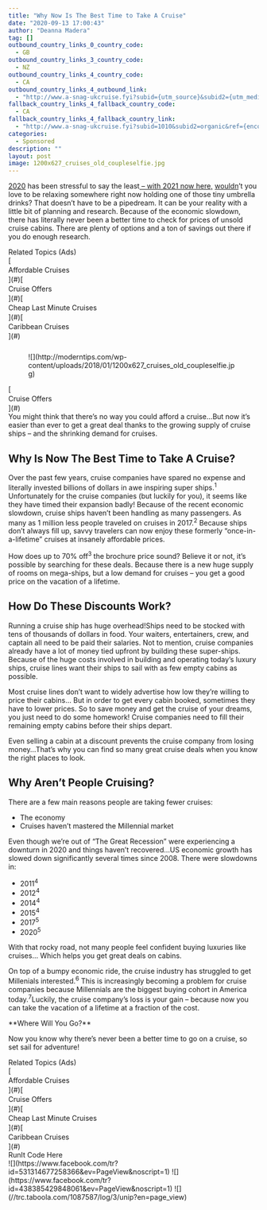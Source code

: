 ```yaml
---
title: "Why Now Is The Best Time to Take A Cruise"
date: "2020-09-13 17:00:43"
author: "Deanna Madera"
tag: []
outbound_country_links_0_country_code:
  - GB
outbound_country_links_3_country_code:
  - NZ
outbound_country_links_4_country_code:
  - CA
outbound_country_links_4_outbound_link:
  - "http://www.a-snag-ukcruise.fyi?subid={utm_source}&subid2={utm_medium}&ref={encodedrefurl}&compkey={encodedctatext}&tbid=1087587&tbserp=search&fbid=531314677258366&fbserp=cruise+search&fbclick=cruise+click"
fallback_country_links_4_fallback_country_code:
  - CA
fallback_country_links_4_fallback_country_link:
  - "http://www.a-snag-ukcruise.fyi?subid=1010&subid2=organic&ref={encodedrefurl}&compkey={encodedctatext}&tbid=1087587&tbserp=search&fbid=531314677258366&fbserp=cruise+search&fbclick=cruise+click"
categories:
  - Sponsored
description: ""
layout: post
image: 1200x627_cruises_old_coupleselfie.jpg
---
```


<ins>2020</ins> has been stressful to say the least<ins> – with 2021 now here,</ins> <ins>wouldn</ins>’t you love to be relaxing somewhere right now holding one of those tiny umbrella drinks? That doesn’t have to be a pipedream. It can be your reality with a little bit of planning and research. Because of the economic slowdown, there has literally never been a better time to check for prices of unsold cruise cabins. There are plenty of options and a ton of savings out there if you do enough research.

<div class="f14"><label>Related Topics (Ads)</label></div><div class="cta-btn-wrap" data-mobile-sponsoredads="no">[<div style="flex: 1;margin-right:18px;line-height:21px;">Affordable Cruises</div>](#)[<div style="flex: 1;margin-right:18px;line-height:21px;">Cruise Offers</div>](#)[<div style="flex: 1;margin-right:18px;line-height:21px;">Cheap Last Minute Cruises</div>](#)[<div style="flex: 1;margin-right:18px;line-height:21px;">Caribbean Cruises</div>](#)</div><figure class="wp-block-image" style="margin-top:25px">![](http://moderntips.com/wp-content/uploads/2018/01/1200x627_cruises_old_coupleselfie.jpg)</figure><div class="mobile-cta-wrap"><div class="cta-btn-wrap" data-mobile-sponsoredads="yes">[<div style="flex: 1;margin-right:18px;line-height:21px;">Cruise Offers</div>](#)</div>You might think that there’s no way you could afford a cruise…But now it’s easier than ever to get a great deal thanks to the growing supply of cruise ships – and the shrinking demand for cruises.

## Why Is Now The Best Time to Take A Cruise?

Over the past few years, cruise companies have spared no expense and literally invested billions of dollars in awe inspiring super ships.<sup>1</sup> Unfortunately for the cruise companies (but luckily for you), it seems like they have timed their expansion badly! Because of the recent economic slowdown, cruise ships haven’t been handling as many passengers. As many as 1 million less people traveled on cruises in 2017.<sup>2</sup> Because ships don’t always fill up, savvy travelers can now enjoy these formerly “once-in-a-lifetime” cruises at insanely affordable prices.

How does up to 70% off<sup>3</sup> the brochure price sound? Believe it or not, it’s possible by searching for these deals. Because there is a new huge supply of rooms on mega-ships, but a low demand for cruises – you get a good price on the vacation of a lifetime.

## How Do These Discounts Work?

Running a cruise ship has huge overhead!Ships need to be stocked with tens of thousands of dollars in food. Your waiters, entertainers, crew, and captain all need to be paid their salaries. Not to mention, cruise companies already have a lot of money tied upfront by building these super-ships. Because of the huge costs involved in building and operating today’s luxury ships, cruise lines want their ships to sail with as few empty cabins as possible.

Most cruise lines don’t want to widely advertise how low they’re willing to price their cabins… But in order to get every cabin booked, sometimes they have to lower prices. So to save money and get the cruise of your dreams, you just need to do some homework! Cruise companies need to fill their remaining empty cabins before their ships depart.

Even selling a cabin at a discount prevents the cruise company from losing money…That’s why you can find so many great cruise deals when you know the right places to look.

## Why Aren’t People Cruising?

There are a few main reasons people are taking fewer cruises:

- The economy
- Cruises haven’t mastered the Millennial market

Even though we’re out of “The Great Recession” were experiencing a downturn in 2020 and things haven’t recovered…US economic growth has slowed down significantly several times since 2008. There were slowdowns in:

- 2011<sup>4</sup>
- 2012<sup>4</sup>
- 2014<sup>4</sup>
- 2015<sup>4</sup>
- 2017<sup>5</sup>
- 2020<sup>5</sup>

With that rocky road, not many people feel confident buying luxuries like cruises… Which helps you get great deals on cabins.

On top of a bumpy economic ride, the cruise industry has struggled to get Millenials interested.<sup>6</sup> This is increasingly becoming a problem for cruise companies because Millennials are the biggest buying cohort in America today.<sup>7</sup>Luckily, the cruise company’s loss is your gain – because now you can take the vacation of a lifetime at a fraction of the cost.

</div>**Where Will You Go?**

Now you know why there’s never been a better time to go on a cruise, so set sail for adventure!

<div class="f14"><label>Related Topics (Ads)</label></div><div class="cta-btn-wrap" data-mobile-sponsoredads="no">[<div style="flex: 1;margin-right:18px;line-height:21px;">Affordable Cruises</div>](#)[<div style="flex: 1;margin-right:18px;line-height:21px;">Cruise Offers</div>](#)[<div style="flex: 1;margin-right:18px;line-height:21px;">Cheap Last Minute Cruises</div>](#)[<div style="flex: 1;margin-right:18px;line-height:21px;">Caribbean Cruises</div>](#)</div><div class="ad-hide">RunIt Code Here</div>  <script>
!function(f,b,e,v,n,t,s){if(f.fbq)return;n=f.fbq=function(){n.callMethod?
n.callMethod.apply(n,arguments):n.queue.push(arguments)};if(!f._fbq)f._fbq=n;
n.push=n;n.loaded=!0;n.version='2.0';n.queue=[];t=b.createElement(e);t.async=!0;
t.src=v;s=b.getElementsByTagName(e)[0];s.parentNode.insertBefore(t,s)}(window,
document,'script','https://connect.facebook.net/en_US/fbevents.js');
fbq('init', '531314677258366'); // Insert your pixel ID here.
fbq('track', 'PageView');
</script> <noscript>![](https://www.facebook.com/tr?id=531314677258366&ev=PageView&noscript=1)</noscript>   <script>
!function(f,b,e,v,n,t,s){if(f.fbq)return;n=f.fbq=function(){n.callMethod?
n.callMethod.apply(n,arguments):n.queue.push(arguments)};if(!f._fbq)f._fbq=n;
n.push=n;n.loaded=!0;n.version='2.0';n.queue=[];t=b.createElement(e);t.async=!0;
t.src=v;s=b.getElementsByTagName(e)[0];s.parentNode.insertBefore(t,s)}(window,
document,'script','https://connect.facebook.net/en_US/fbevents.js');
fbq('init', '438385429848061'); // Insert your pixel ID here.
fbq('track', 'PageView');
</script> <noscript>![](https://www.facebook.com/tr?id=438385429848061&ev=PageView&noscript=1)</noscript>    <script type="application/javascript">(function(w,d,t,r,u){w[u]=w[u]||[];w[u].push({'projectId':'10000','properties':{'pixelId':'10029827'}});var s=d.createElement(t);s.src=r;s.async=true;s.onload=s.onreadystatechange=function(){var y,rs=this.readyState,c=w[u];if(rs&&rs!="complete"&&rs!="loaded"){return}try{y=YAHOO.ywa.I13N.fireBeacon;w[u]=[];w[u].push=function(p){y([p])};y(c)}catch(e){}};var scr=d.getElementsByTagName(t)[0],par=scr.parentNode;par.insertBefore(s,scr)})(window,document,"script","https://s.yimg.com/wi/ytc.js","dotq");</script>   <script type="text/javascript">
  window._tfa = window._tfa || [];
  window._tfa.push({notify: 'event', name: 'page_view', id: 1087587});
  !function (t, f, a, x) {
         if (!document.getElementById(x)) {
            t.async = 1;t.src = a;t.id=x;f.parentNode.insertBefore(t, f);
         }
  }(document.createElement('script'),
  document.getElementsByTagName('script')[0],
  '//cdn.taboola.com/libtrc/unip/1087587/tfa.js',
  'tb_tfa_script');
</script> <noscript> ![](//trc.taboola.com/1087587/log/3/unip?en=page_view) </noscript>   <script>
    fbq('track', 'ViewContent', {
        currency: 'USD'
    });
</script> <script type="text/javascript">
    function runIt() {
        fbq('track', 'AddToCart', {
            currency: 'USD',
            content_name: 'cruise'
        });

        window.dotq = window.dotq || [];
        window.dotq.push(
        {
            'projectId': '10000',
            'properties': {
                'pixelId': '10029827',
                'qstrings': {
                    'et': 'custom',
                    'ea': 'click',
                    'ec': 'addtocart',
                    'el': 'cruise'
                }
        } } );
    _tfa.push({notify: 'event', name: 'add_to_cart', id: 1087587});
    }

</script>
